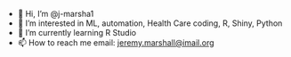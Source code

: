 - 👋 Hi, I’m @j-marsha1
- 👀 I’m interested in ML, automation, Health Care coding, R, Shiny, Python
- 🌱 I’m currently learning R Studio
- 📫 How to reach me email: jeremy.marshall@imail.org

<!---
j-marsha1/j-marsha1 is a ✨ special ✨ repository because its `README.md` (this file) appears on your GitHub profile.
You can click the Preview link to take a look at your changes.
--->
